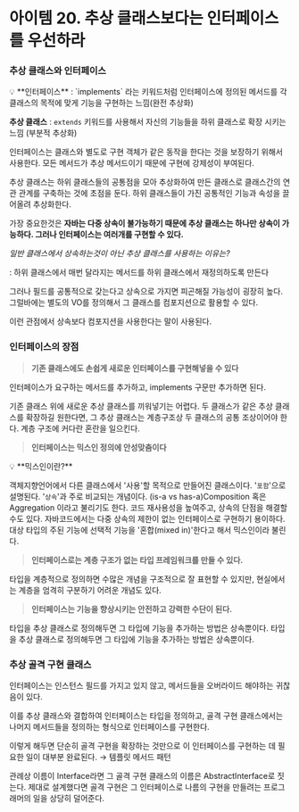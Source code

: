# 아이템 20. 추상 클래스보다는 인터페이스를 우선하라

### 추상 클래스와 인터페이스

<aside>
💡 **인터페이스** : `implements` 라는 키워드처럼 인터페이스에 정의된 메서드를 각 클래스의 목적에 맞게 기능을 구현하는 느낌(완전 추상화)

**추상 클래스** : `extends` 키워드를 사용해서 자신의 기능들을 하위 클래스로 확장 시키는 느낌 (부분적 추상화)

</aside>

인터페이스는 클래스와 별도로 구현 객체가 같은 동작을 한다는 것을 보장하기 위해서 사용한다. 모든 메서드가 추상 메서드이기 때문에 구현에 강제성이 부여된다.

추상 클래스는 하위 클래스들의 공통점을 모아 추상화하여 만든 클래스로 클래스간의 연관 관계를 구축하는 것에 초점을 둔다. 하위 클래스들이 가진 공통적인 기능과 속성을 끌어올려 추상화한다.

가장 중요한것은 **자바는 다중 상속이 불가능하기 때문에 추상 클래스는 하나만 상속이 가능하다. 그러나 인터페이스는 여러개를 구현할 수 있다.**

*일반 클래스에서 상속하는것이 아닌 추상 클래스를 사용하는 이유는?*

: 하위 클래스에서 매번 달라지는 메서드를 하위 클래스에서 재정의하도록 만든다

그러나 필드를 공통적으로 갖는다고 상속으로 가지면 피곤해질 가능성이 굉장히 높다. 그럴바에는 별도의 VO를 정의해서 그 클래스를 컴포지션으로 활용할 수 있다.

이런 관점에서 상속보다 컴포지션을 사용한다는 말이 사용된다.

### 인터페이스의 장점

> **기존 클래스에도 손쉽게 새로운 인터페이스를 구현해넣을 수 있다**
>

인터페이스가 요구하는 메서드를 추가하고, implements 구문만 추가하면 된다.

기존 클래스 위에 새로운 추상 클래스를 끼워넣기는 어렵다. 두 클래스가 같은 추상 클래스를 확장하길 원한다면, 그 추상 클래스는 계층구조상 두 클래스의 공통 조상이어야 한다. 계층 구조에 커다란 혼란을 일으킨다.

> **인터페이스는 믹스인 정의에 안성맞춤이다**
>

<aside>
💡 **믹스인이란?**

객체지향언어에서 다른 클래스에서 '사용'할 목적으로 만들어진 클래스이다. '`포함`'으로 설명된다. '`상속`'과 주로 비교되는 개념이다.
(is-a vs has-a)Composition 혹은 Aggregation 이라고 불리기도 한다. 코드 재사용성을 높여주고, 상속의 단점을 해결할 수도 있다.
자바코드에서는 다중 상속의 제한이 없는 인터페이스로 구현하기 용이하다.
대상 타입의 주된 기능에 선택적 기능을 '혼합(mixed in)'한다고 해서 믹스인이라 불린다.

</aside>

> **인터페이스로는 계층 구조가 없는 타입 프레임워크를 만들 수 있다.**
>

타입을 계층적으로 정의하면 수많은 개념을 구조적으로 잘 표현할 수 있지만, 현실에서는 계층을 엄격히 구분하기 어려운 개념도 있다.

> **인터페이스는 기능을 향상시키는 안전하고 강력한 수단이 된다.**
>

타입을 추상 클래스로 정의해두면 그 타입에 기능을 추가하는 방법은 상속뿐이다. 타입을 추상 클래스로 정의해두면 그 타입에 기능을 추가하는 방법은 상속뿐이다.

### 추상 골격 구현 클래스

인터페이스는 인스턴스 필드를 가지고 있지 않고, 메서드들을 오버라이드 해야하는 귀찮음이 있다.

이를 추상 클래스와 결합하여 인터페이스는 타입을 정의하고, 골격 구현 클래스에서는 나머지 메서드들을 정의하는 형식으로 인터페이스를 구현한다.

이렇게 해두면 단순히 골격 구현을 확장하는 것만으로 이 인터페이스를 구현하는 데 필요한 일이 대부분 완료된다. → 템플릿 메서드 패턴

관례상 이름이 Interface라면 그 골격 구현 클래스의 이름은 AbstractInterface로 짓는다. 제대로 설계했다면 골격 구현은 그 인터페이스로 나름의 구현을 만들려는 프로그래머의 일을 상당히 덜어준다.